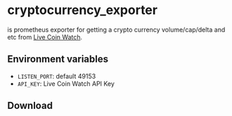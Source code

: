 cryptocurrency_exporter
=======================

is prometheus exporter for getting a crypto currency volume/cap/delta and etc from [Live Coin Watch](https://www.livecoinwatch.com/tools/api).

Environment variables
----------------------

- `LISTEN_PORT`: default 49153
- `API_KEY`: Live Coin Watch API Key

Download
---------

